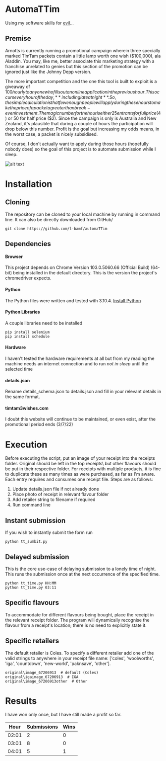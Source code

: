 # AutomaTTim
Using my software skills for [evil](https://www.youtube.com/watch?v=MNt3-rX6pbo)...

## Premise
Arnotts is currently running a promotional campaign
wherein three specially marked TimTam packets contain a little lamp worth one wish ($100,000), ala Aladdin.
You may, like me, better associate this marketing strategy with a franchise 
unrelated to genies but this section of the promotion can be ignored just like the Johnny Depp version.

The more important competition and the one this tool is built to exploit is a giveaway of $100 hourly to
anyone who fills out an online application in the previous hour. 
This occurs every hour of the day, **including late at night**. 
So, the simple calculation is that few enough people will apply during these hours to make the price of
a packet a greater than break-even investment. 
The magic number for the hour is either 25 entrants for full price ($4) or 50 for half price ($2).
Since the campaign is only is Australia and New Zealand, it's plausible that during a couple of hours
the participation will drop below this number.
Profit is the goal but increasing my odds means, in the worst case, a packet is nicely subsidised.

Of course, I don't actually want to apply during those hours (hopefully nobody does) so the goal of this project is 
to automate submission while I sleep.

![alt text](https://i.pinimg.com/736x/e8/e7/4d/e8e74d6f2218e8c7a0f138b9e2d6ff9a.jpg)

# Installation
## Cloning
The repository can be cloned to your local machine by running in command line. It can also be directly downloaded from
GitHub/

    git clone https://github.com/l-bamf/automaTTim
## Dependencies
#### Browser
This project depends on Chrome Version 103.0.5060.66 (Official Build) (64-bit) being installed in the default directory.
This is the version the project's chromedriver expects.
#### Python
The Python files were written and tested with 3.10.4. [Install Python](https://www.python.org/downloads/)
#### Python Libraries
A couple libraries need to be installed

    pip install selenium
    pip install schedule
#### Hardware
I haven't tested the hardware requirements at all but from my reading the machine needs an internet connection
and to run *not in sleep* until the selected time

#### details.json
Rename details_schema.json to details.json and fill in your relevant details in the same format.

#### timtam3wishes.com
I doubt this website will continue to be maintained, or even exist, after the promotional period ends (3/7/22)

# Execution
Before executing the script, put an image of your receipt into the receipts folder. Original should be left in the top
receipts\ but other flavours should be put in their respective folder. For receipts with multiple products, it is fine
to duplicate these as many times as were purchased, as far as I'm aware. Each entry requires and consumes one receipt file.
Steps are as follows:
1. Update details.json file if not already done
2. Place photo of receipt in relevant flavour folder
3. Add retailer string to filename if required
4. Run command line

## Instant submission
If you wish to instantly submit the form run

    python tt_sumbit.py
    
## Delayed submission
This is the core use-case of delaying submission to a lonely time of night. This runs the submission once at the 
next occurrence of the specified time.

    python tt_time.py HH:MM
    python tt_time.py 03:11

## Specific flavours
To accommodate for different flavours being bought, place the receipt in the relevant receipt folder. The program will
dynamically recognise the flavour from a receipt's location; there is no need to explicitly state it.

## Specific retailers
The default retailer is Coles. To specify a different retailer add one of the valid strings to anywhere in your receipt file name: 
['coles', 'woolworths', 'iga', 'countdown', 'new-world', 'paknsave', 'other'].
 
    original\image_67206913  # default (Coles) 
    original\igaimage_67206913  # IGA
    original\image_67206913other  # Other

# Results
I have won only once, but I have still made a profit so far.

| Hour      | Submissions | Wins |
| ----------- | ----------- | ------|
| 02:01     | 2       | 0 |
| 03:01   | 8        | 0 |
| 04:01   | 5        | 1 |
